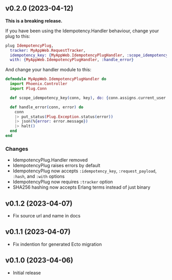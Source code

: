 ## v0.2.0 (2023-04-12)

**This is a breaking release.**

If you have been using the Idempotency.Handler behaviour, change your plug to this:

```elixir
plug IdempotencyPlug,
  tracker: MyAppWeb.RequestTracker,
  idempotency_key: {MyAppWeb.IdempotencyPlugHandler, :scope_idempotency_key},
  with: {MyAppWeb.IdempotencyPlugHandler, :handle_error}
```

And change your handler module to this:

```elixir
defmodule MyAppWeb.IdempotencyPlugHandler do
  import Phoenix.Controller
  import Plug.Conn

  def scope_idempotency_key(conn, key), do: {conn.assigns.current_user.id, key}

  def handle_error(conn, error) do
    conn
    |> put_status(Plug.Exception.status(error))
    |> json(%{error: error.message})
    |> halt()
  end
end
```

### Changes

- IdempotencyPlug.Handler removed
- IdempotencyPlug raises errors by default
- IdempotencyPlug now accepts `:idempotency_key`, `:request_payload`, `:hash`, and `:with` options
- IdempotencyPlug now requires `:tracker` option
- SHA256 hashing now accepts Erlang terms instead of just binary

## v0.1.2 (2023-04-07)

- Fix source url and name in docs

## v0.1.1 (2023-04-07)

- Fix indention for generated Ecto migration

## v0.1.0 (2023-04-06)

- Initial release
